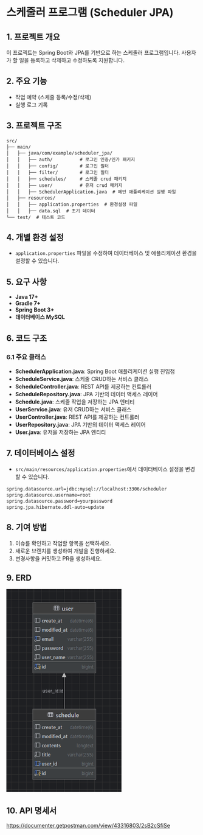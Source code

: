 # 스케줄러 프로그램 (Scheduler JPA)

## 1. 프로젝트 개요
이 프로젝트는 Spring Boot와 JPA를 기반으로 하는 스케줄러 프로그램입니다. 
사용자가 할 일을 등록하고 삭제하고 수정하도록 지원합니다.

## 2. 주요 기능
- 작업 예약 (스케줄 등록/수정/삭제)
- 실행 로그 기록

## 3. 프로젝트 구조
```
src/
├── main/
│   ├── java/com/example/scheduler_jpa/
│   │   ├── auth/          # 로그인 인증/인가 패키지
│   │   ├── config/        # 로그인 필터
│   │   ├── filter/        # 로그인 필터
│   │   ├── schedules/     # 스케줄 crud 패키지
│   │   ├── user/          # 유저 crud 패키지
│   │   ├── SchedulerApplication.java  # 메인 애플리케이션 실행 파일
│   ├── resources/
│   │   ├── application.properties  # 환경설정 파일
│   │   ├── data.sql  # 초기 데이터
└── test/  # 테스트 코드
```

## 4. 개별 환경 설정
- `application.properties` 파일을 수정하여 데이터베이스 및 애플리케이션 환경을 설정할 수 있습니다.

## 5. 요구 사항
- **Java 17+**
- **Gradle 7+**
- **Spring Boot 3+**
- **데이터베이스 MySQL**

## 6. 코드 구조
### 6.1 주요 클래스
- **SchedulerApplication.java**: Spring Boot 애플리케이션 실행 진입점
- **ScheduleService.java**: 스케줄 CRUD하는 서비스 클래스
- **ScheduleController.java**: REST API를 제공하는 컨트롤러
- **ScheduleRepository.java**: JPA 기반의 데이터 액세스 레이어
- **Schedule.java**: 스케줄 작업을 저장하는 JPA 엔티티
- **UserService.java**: 유저 CRUD하는 서비스 클래스
- **UserController.java**: REST API를 제공하는 컨트롤러
- **UserRepository.java**: JPA 기반의 데이터 액세스 레이어
- **User.java**: 유저을 저장하는 JPA 엔티티

## 7. 데이터베이스 설정
- `src/main/resources/application.properties`에서 데이터베이스 설정을 변경할 수 있습니다.

```properties
spring.datasource.url=jdbc:mysql://localhost:3306/scheduler
spring.datasource.username=root
spring.datasource.password=yourpassword
spring.jpa.hibernate.ddl-auto=update
```

## 8. 기여 방법
1. 이슈를 확인하고 작업할 항목을 선택하세요.
2. 새로운 브랜치를 생성하여 개발을 진행하세요.
3. 변경사항을 커밋하고 PR을 생성하세요.

## 9. ERD
![스케줄러 ERD.PNG](%EC%8A%A4%EC%BC%80%EC%A4%84%EB%9F%AC%20ERD.PNG)


## 10. API 명세서
https://documenter.getpostman.com/view/43316803/2sB2cSfiSe